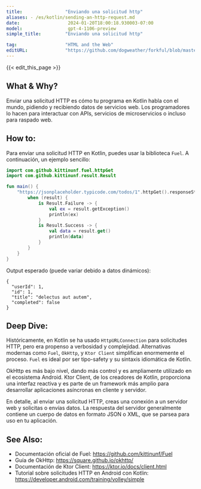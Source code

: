 ```yaml
---
title:                "Enviando una solicitud http"
aliases: - /es/kotlin/sending-an-http-request.md
date:                  2024-01-20T18:00:18.930003-07:00
model:                 gpt-4-1106-preview
simple_title:         "Enviando una solicitud http"

tag:                  "HTML and the Web"
editURL:              "https://github.com/dogweather/forkful/blob/master/content/es/kotlin/sending-an-http-request.md"
---
```


{{< edit_this_page >}}

## What & Why?
Enviar una solicitud HTTP es cómo tu programa en Kotlin habla con el mundo, pidiendo y recibiendo datos de servicios web. Los programadores lo hacen para interactuar con APIs, servicios de microservicios o incluso para raspado web.

## How to:
Para enviar una solicitud HTTP en Kotlin, puedes usar la biblioteca `Fuel`. A continuación, un ejemplo sencillo:

```Kotlin
import com.github.kittinunf.fuel.httpGet
import com.github.kittinunf.result.Result

fun main() {
    "https://jsonplaceholder.typicode.com/todos/1".httpGet().responseString { _, _, result ->
        when (result) {
            is Result.Failure -> {
                val ex = result.getException()
                println(ex)
            }
            is Result.Success -> {
                val data = result.get()
                println(data)
            }
        }
    }
}
```

Output esperado (puede variar debido a datos dinámicos):
```
{
  "userId": 1,
  "id": 1,
  "title": "delectus aut autem",
  "completed": false
}
```

## Deep Dive:
Históricamente, en Kotlin se ha usado `HttpURLConnection` para solicitudes HTTP, pero era propenso a verbosidad y complejidad. Alternativas modernas como `Fuel`, `OkHttp`, y `Ktor Client` simplifican enormemente el proceso. `Fuel` es ideal por ser tipo-safety y su sintaxis idiomática de Kotlin. 

OkHttp es más bajo nivel, dando más control y es ampliamente utilizado en el ecosistema Android. Ktor Client, de los creadores de Kotlin, proporciona una interfaz reactiva y es parte de un framework más amplio para desarrollar aplicaciones asíncronas en cliente y servidor.

En detalle, al enviar una solicitud HTTP, creas una conexión a un servidor web y solicitas o envías datos. La respuesta del servidor generalmente contiene un cuerpo de datos en formato JSON o XML, que se parsea para uso en tu aplicación.

## See Also:
- Documentación oficial de Fuel: https://github.com/kittinunf/Fuel
- Guía de OkHttp: https://square.github.io/okhttp/
- Documentación de Ktor Client: https://ktor.io/docs/client.html
- Tutorial sobre solicitudes HTTP en Android con Kotlin: https://developer.android.com/training/volley/simple
